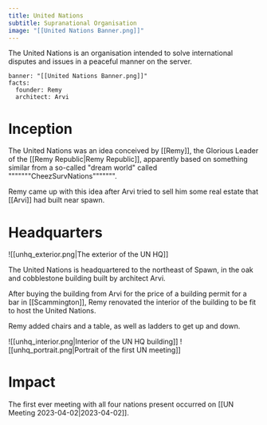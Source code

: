 ```yaml
---
title: United Nations
subtitle: Supranational Organisation
image: "[[United Nations Banner.png]]"
---
```


The United Nations is an organisation intended to solve international disputes and issues in a peaceful manner on the server.


```infobox-nation
banner: "[[United Nations Banner.png]]"
facts:
  founder: Remy
  architect: Arvi
```

# Inception

The United Nations was an idea conceived by [[Remy]], the Glorious Leader of the [[Remy Republic|Remy Republic]], apparently based on something similar from a so-called "dream world" called """""""CheezSurvNations""""""".

Remy came up with this idea after Arvi tried to sell him some real estate that [[Arvi]] had built near spawn.

# Headquarters

![[unhq_exterior.png|The exterior of the UN HQ]]

The United Nations is headquartered to the northeast of Spawn, in the oak and cobblestone building built by architect Arvi.

After buying the building from Arvi for the price of a building permit for a bar in [[Scammington]], Remy renovated the interior of the building to be fit to host the United Nations.

Remy added chairs and a table, as well as ladders to get up and down.

![[unhq_interior.png|Interior of the UN HQ building]]
![[unhq_portrait.png|Portrait of the first UN meeting]]

# Impact
The first ever meeting with all four nations present occurred on [[UN Meeting 2023-04-02|2023-04-02]].
